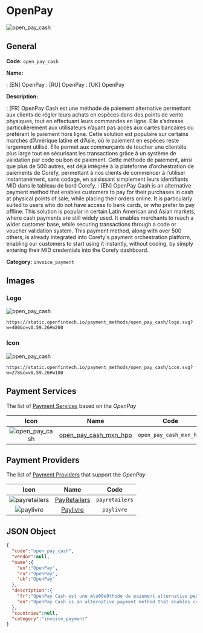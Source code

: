 
# OpenPay 
![open_pay_cash](https://static.openfintech.io/payment_methods/open_pay_cash/logo.svg?w=400&c=v0.59.26#w200)  

## General 
**Code:** `open_pay_cash` 
 
**Name:** 
 
:	[EN] OpenPay 
:	[RU] OpenPay 
:	[UK] OpenPay 
 
**Description:** 
 
: [FR] OpenPay Cash est une méthode de paiement alternative permettant aux clients de régler leurs achats en espèces dans des points de vente physiques, tout en effectuant leurs commandes en ligne. Elle s’adresse particulièrement aux utilisateurs n’ayant pas accès aux cartes bancaires ou préférant le paiement hors ligne. Cette solution est populaire sur certains marchés d’Amérique latine et d’Asie, où le paiement en espèces reste largement utilisé. Elle permet aux commerçants de toucher une clientèle plus large tout en sécurisant les transactions grâce à un système de validation par code ou bon de paiement. Cette méthode de paiement, ainsi que plus de 500 autres, est déjà intégrée à la plateforme d’orchestration de paiements de Corefy, permettant à nos clients de commencer à l’utiliser instantanément, sans codage, en saisissant simplement leurs identifiants MID dans le tableau de bord Corefy. 
: [EN] OpenPay Cash is an alternative payment method that enables customers to pay for their purchases in cash at physical points of sale, while placing their orders online. It is particularly suited to users who do not have access to bank cards, or who prefer to pay offline. This solution is popular in certain Latin American and Asian markets, where cash payments are still widely used. It enables merchants to reach a wider customer base, while securing transactions through a code or voucher validation system. This payment method, along with over 500 others, is already integrated into Corefy's payment orchestration platform, enabling our customers to start using it instantly, without coding, by simply entering their MID credentials into the Corefy dashboard. 
 
**Category:** `invoice_payment` 
 

## Images 

### Logo 
![open_pay_cash](https://static.openfintech.io/payment_methods/open_pay_cash/logo.svg?w=400&c=v0.59.26#w200)  

```
https://static.openfintech.io/payment_methods/open_pay_cash/logo.svg?w=400&c=v0.59.26#w200
```  

### Icon 
![open_pay_cash](https://static.openfintech.io/payment_methods/open_pay_cash/icon.svg?w=278&c=v0.59.26#w100)  

```
https://static.openfintech.io/payment_methods/open_pay_cash/icon.svg?w=278&c=v0.59.26#w100
```  

## Payment Services 
 
The list of [Payment Services](/payment-services/) based on the _OpenPay_ 

|Icon|Name|Code| 
|:---:|:---:|:---:| 
|![open_pay_cash](https://static.openfintech.io/payment_methods/open_pay_cash/icon.svg?w=278&c=v0.59.26#w100) |[open_pay_cash_mxn_hpp](/payment-services/open_pay_cash_mxn_hpp/)|`open_pay_cash_mxn_hpp`| 
 

## Payment Providers 
 
The list of [Payment Providers](/payment-providers/) that support the _OpenPay_ 

|Icon|Name|Code| 
|:---:|:---:|:---:| 
|![payretailers](https://static.openfintech.io/payment_providers/payretailers/icon.svg?w=278&c=v0.59.26#w100) |[PayRetailers](/payment-providers/payretailers/)|`payretailers`| 
|![paylivre](https://static.openfintech.io/payment_providers/paylivre/icon.png?w=278&c=v0.59.26#w100) |[Paylivre](/payment-providers/paylivre/)|`paylivre`| 
 

## JSON Object 

```json
{
  "code":"open_pay_cash",
  "vendor":null,
  "name":{
    "en":"OpenPay",
    "ru":"OpenPay",
    "uk":"OpenPay"
  },
  "description":{
    "fr":"OpenPay Cash est une m\u00e9thode de paiement alternative permettant aux clients de r\u00e9gler leurs achats en esp\u00e8ces dans des points de vente physiques, tout en effectuant leurs commandes en ligne. Elle s\u2019adresse particuli\u00e8rement aux utilisateurs n\u2019ayant pas acc\u00e8s aux cartes bancaires ou pr\u00e9f\u00e9rant le paiement hors ligne. Cette solution est populaire sur certains march\u00e9s d\u2019Am\u00e9rique latine et d\u2019Asie, o\u00f9 le paiement en esp\u00e8ces reste largement utilis\u00e9. Elle permet aux commer\u00e7ants de toucher une client\u00e8le plus large tout en s\u00e9curisant les transactions gr\u00e2ce \u00e0 un syst\u00e8me de validation par code ou bon de paiement. Cette m\u00e9thode de paiement, ainsi que plus de 500 autres, est d\u00e9j\u00e0 int\u00e9gr\u00e9e \u00e0 la plateforme d\u2019orchestration de paiements de Corefy, permettant \u00e0 nos clients de commencer \u00e0 l\u2019utiliser instantan\u00e9ment, sans codage, en saisissant simplement leurs identifiants MID dans le tableau de bord Corefy.",
    "en":"OpenPay Cash is an alternative payment method that enables customers to pay for their purchases in cash at physical points of sale, while placing their orders online. It is particularly suited to users who do not have access to bank cards, or who prefer to pay offline. This solution is popular in certain Latin American and Asian markets, where cash payments are still widely used. It enables merchants to reach a wider customer base, while securing transactions through a code or voucher validation system. This payment method, along with over 500 others, is already integrated into Corefy's payment orchestration platform, enabling our customers to start using it instantly, without coding, by simply entering their MID credentials into the Corefy dashboard."
  },
  "countries":null,
  "category":"invoice_payment"
}
```  
